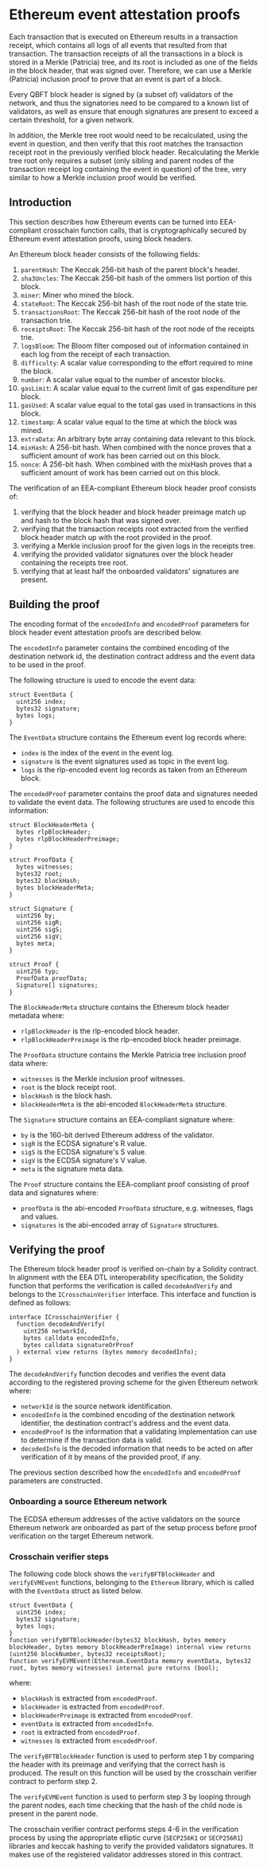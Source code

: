 # Ethereum event attestation proofs

Each transaction that is executed on Ethereum results in a transaction receipt, which contains all logs of all events that resulted from that transaction. The transaction receipts of all the transactions in a block is stored in a Merkle (Patricia) tree, and its root is included as one of the fields in the block header, that was signed over. Therefore, we can use a Merkle (Patricia) inclusion proof to prove that an event is part of a block.

Every QBFT block header is signed by (a subset of) validators of the network, and thus the signatories need to be compared to a known list of validators, as well as ensure that enough signatures are present to exceed a certain threshold, for a given network.

In addition, the Merkle tree root would need to be recalculated, using the event in question, and then verify that this root matches the transaction receipt root in the previously verified block header. Recalculating the Merkle tree root only requires a subset (only sibling and parent nodes of the transaction receipt log containing the event in question) of the tree, very similar to how a Merkle inclusion proof would be verified.

## Introduction

This section describes how Ethereum events can be turned into EEA-compliant crosschain function calls, that is cryptographically secured by Ethereum event attestation proofs, using block headers.

An Ethereum block header consists of the following fields:

1. `parentHash`: The Keccak 256-bit hash of the parent block's header.
2. `sha3Uncles`: The Keccak 256-bit hash of the ommers list portion of this block.
3. `miner`: Miner who mined the block.
4. `stateRoot`: The Keccak 256-bit hash of the root node of the state trie.
5. `transactionsRoot`: The Keccak 256-bit hash of the root node of the transaction trie.
6. `receiptsRoot`: The Keccak 256-bit hash of the root node of the receipts trie.
7. `logsBloom`: The Bloom filter composed out of information contained in each log from the receipt of each transaction.
8. `difficulty`: A scalar value corresponding to the effort required to mine the block.
9. `number`: A scalar value equal to the number of ancestor blocks.
10. `gasLimit`: A scalar value equal to the current limit of gas expenditure per block.
11. `gasUsed`: A scalar value equal to the total gas used in transactions in this block.
12. `timestamp`: A scalar value equal to the time at which the block was mined.
13. `extraData`: An arbitrary byte array containing data relevant to this block.
14. `mixHash`: A 256-bit hash. When combined with the nonce proves that a sufficient amount of work has been carried out on this block.
15. `nonce`: A 256-bit hash. When combined with the mixHash proves that a sufficient amount of work has been carried out on this block.

The verification of an EEA-compliant Ethereum block header proof consists of:

1. verifying that the block header and block header preimage match up and hash to the block hash that was signed over.
2. verifying that the transaction receipts root extracted from the verified block header match up with the root provided in the proof.
3. verifying a Merkle inclusion proof for the given logs in the receipts tree.
4. verifying the provided validator signatures over the block header containing the receipts tree root.
5. verifying that at least half the onboarded validators' signatures are present.

## Building the proof

The encoding format of the `encodedInfo` and `encodedProof` parameters for  block header event attestation proofs are described below.

The `encodedInfo` parameter contains the combined encoding of the destination network id, the destination contract address and the event data to be used in the proof.

The following structure is used to encode the event data:

```solidity
struct EventData {
  uint256 index;
  bytes32 signature;
  bytes logs;
}
```
The `EventData` structure contains the Ethereum event log records where:

* `index` is the index of the event in the event log.
* `signature` is the event signatures used as topic in the event log.
* `logs` is the rlp-encoded event log records as taken from an Ethereum block.

The `encodedProof` parameter contains the proof data and signatures needed to validate the event data. The following structures are used to encode this information:

```solidity
struct BlockHeaderMeta {
  bytes rlpBlockHeader;
  bytes rlpBlockHeaderPreimage;
}

struct ProofData {
  bytes witnesses;
  bytes32 root;
  bytes32 blockHash;
  bytes blockHeaderMeta;
}

struct Signature {
  uint256 by;
  uint256 sigR;
  uint256 sigS;
  uint256 sigV;
  bytes meta;
}

struct Proof {
  uint256 typ;
  ProofData proofData;
  Signature[] signatures;
}
```
The `BlockHeaderMeta` structure contains the Ethereum block header metadata where:

* `rlpBlockHeader` is the rlp-encoded block header.
* `rlpBlockHeaderPreimage` is the rlp-encoded block header preimage.

The `ProofData` structure contains the Merkle Patricia tree inclusion proof data where:

* `witnesses` is the Merkle inclusion proof witnesses.
* `root` is the block receipt root.
* `blockHash` is the block hash.
* `blockHeaderMeta` is the abi-encoded `BlockHeaderMeta` structure.

The `Signature` structure contains an EEA-compliant signature where:

* `by` is the 160-bit derived Ethereum address of the validator.
* `sigR` is the ECDSA signature's R value.
* `sigS` is the ECDSA signature's S value.
* `sigV` is the ECDSA signature's V value.
* `meta` is the signature meta data.

The `Proof` structure contains the EEA-compliant proof consisting of proof data and signatures where:

* `proofData` is the abi-encoded `ProofData` structure, e.g. witnesses, flags and values.
* `signatures` is the abi-encoded array of `Signature` structures.

## Verifying the proof

The Ethereum block header proof is verified on-chain by a Solidity contract. In alignment with the EEA DTL interoperability specification, the Solidity function that performs the verification is called `decodeAndVerify` and belongs to the `ICrosschainVerifier` interface. This interface and function is defined as follows:

```solidity
interface ICrosschainVerifier {
  function decodeAndVerify(
    uint256 networkId,
    bytes calldata encodedInfo,
    bytes calldata signatureOrProof
  ) external view returns (bytes memory decodedInfo);
}
```
The `decodeAndVerify` function decodes and verifies the event data according to the registered proving scheme for the given Ethereum network where:

* `networkId` is the source network identification.
* `encodedInfo` is the combined encoding of the destination network identifier, the destination contract's address and the event data.
* `encodedProof` is the information that a validating implementation can use to determine if the transaction data is valid.
* `decodedInfo` is the decoded information that needs to be acted on after verification of it by means of the provided proof, if any.

The previous section described how the `encodedInfo` and `encodedProof` parameters are constructed.

### Onboarding a source Ethereum network

The ECDSA ethereum addresses of the active validators on the source Ethereum network are onboarded as part of the setup process before proof verification on the target Ethereum network. 

### Crosschain verifier steps

The following code block shows the `verifyBFTBlockHeader` and `verifyEVMEvent` functions, belonging to the `Ethereum` library, which is called with the `EventData` struct as listed below.
```solidity
struct EventData {
  uint256 index;
  bytes32 signature;
  bytes logs;
}
function verifyBFTBlockHeader(bytes32 blockHash, bytes memory blockHeader, bytes memory blockHeaderPreImage) internal view returns (uint256 blockNumber, bytes32 receiptsRoot);
function verifyEVMEvent(Ethereum.EventData memory eventData, bytes32 root, bytes memory witnesses) internal pure returns (bool);
```
where:

* `blockHash` is extracted from `encodedProof`.
* `blockHeader` is extracted from `encodedProof`.
* `blockHeaderPreimage` is extracted from `encodedProof`.
* `eventData` is extracted from `encodedInfo`.
* `root` is extracted from `encodedProof`.
* `witnesses` is extracted from `encodedProof`.

The `verifyBFTBlockHeader` function is used to perform step 1 by comparing the header with its preimage and verifying that the correct hash is produced. The result on this function will be used by the crosschain verifier contract to perform step 2.

The `verifyEVMEvent` function is used to perform step 3 by looping through the parent nodes, each time checking that the hash of the child node is present in the parent node.

The crosschain verifier contract performs steps 4-6 in the verification process by using the appropriate elliptic curve (`SECP256K1` or `SECP256R1`) libraries and keccak hashing to verify the provided validators signatures. It makes use of the registered validator addresses stored in this contract.


